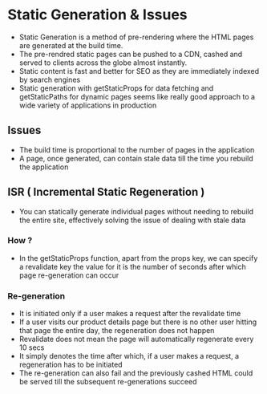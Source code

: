 # Static Generation & Issues
+ Static Generation is a method of pre-rendering where the HTML pages are generated at the build time.
+ The pre-rendred static pages can be pushed to a CDN, cashed and served to clients across the globe almost instantly.
+ Static content is fast and better for SEO as they are immediately indexed by search engines
+ Static generation with getStaticProps for data fetching and getStaticPaths for dynamic pages seems like really good approach to a wide variety of applications in production
## Issues
- The build time is proportional to the number of pages in the application  
- A page, once generated, can contain stale data till the time you rebuild the application  
## ISR ( Incremental Static Regeneration )
- You can statically generate individual pages without needing to rebuild the entire site, effectively solving the issue of dealing with stale data 
### How ?
- In the getStaticProps function, apart from the props key, we can specify a revalidate key the value for it is the number of seconds after which page re-generation can occur 
### Re-generation
- It is initiated only if a user makes a request after the revalidate time 
- If a user visits our product details page but there is no other user hitting that page the entire day, the regeneration does not happen
- Revalidate does not mean the page will automatically regenerate  every 10 secs
- It simply denotes the time after which, if a user makes a request, a regeneration has to be initiated 
- The re-generation can also fail and the previously cashed HTML could be served till the subsequent re-generations succeed 
